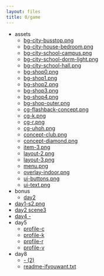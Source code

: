 ```yaml
---
layout: files
title: 0/game
---
```

- assets
	- [bg-city-busstop.png]({{site.url}}/0/game/assets/bg-city-busstop.png)
	- [bg-city-house-bedroom.png]({{site.url}}/0/game/assets/bg-house-bedroom.png)
	- [bg-city-school-campus.png]({{site.url}}/0/game/assets/bg-school-dorm-dark.png)
	- [bg-city-school-dorm-light.png]({{site.url}}/0/game/assets/bg-city-school-dorm-light.png)
	- [bg-city-school-hall.png]({{site.url}}/0/game/assets/bg-city-school-hall.png)
	- [bg-shop0.png]({{site.url}}/0/game/assets/bg-shop0.png)
	- [bg-shop1.png]({{site.url}}/0/game/assets/bg-shop1.png)
	- [bg-shop2.png]({{site.url}}/0/game/assets/bg-shop2.png)
	- [bg-shop3.png]({{site.url}}/0/game/assets/bg-shop3.png)
	- [bg-shop4.png]({{site.url}}/0/game/assets/bg-shop4.png)
	- [bg-shop-outer.png]({{site.url}}/0/game/assets/bg-shop-outer.png)
	- [cg-flashback-concept.png]({{site.url}}/0/game/assets/cg-flashback-concept.png)
	- [cg-k.png]({{site.url}}/0/game/assets/cg-k.png)
	- [cg-r.png]({{site.url}}/0/game/assets/cg-r.png)
	- [cg-uhoh.png]({{site.url}}/0/game/assets/cg-uhoh.png)
	- [concept-club.png]({{site.url}}/0/game/assets/concept-club.png)
	- [concept-diamond.png]({{site.url}}/0/game/assets/concept-diamond.png)
	- [item-3.png]({{site.url}}/0/game/assets/item-3.png)
	- [layout-2.png]({{site.url}}/0/game/assets/layout-2.png)
	- [layout-3.png]({{site.url}}/0/game/assets/layout-3.png)
	- [menu.png]({{site.url}}/0/game/assets/menu.png)
	- [overlay-indoor.png]({{site.url}}/0/game/assets/overlay-indoor.png)
	- [ui-buttons.png]({{site.url}}/0/game/assets/ui-buttons.png)
	- [ui-text.png]({{site.url}}/0/game/assets/ui-text.png)
- bonus
	- [day2]({{site.url}}/0/game/bonus/day2/1)
- [day1-s2.png]({{site.url}}/0/game/day1/d1-s2.png)
- [day2 scene3]({{site.url}}/0/game/day2/scene3)
- [day4 -]({{site.url}}/0/game/day4/-)
- day5
	- [profile-c]({{site.url}}/0/game/day5/profile-c)
	- [profile-k]({{site.url}}/0/game/day5/profile-k)
	- [profile-r]({{site.url}}/0/game/day5/profile-r)
	- [profile-v]({{site.url}}/0/game/day5/profile-v)
- day8
	- [- (2)]({{site.url}}/0/game/day8/- (2))
	- [readme-ifyouwant.txt]({{site.url}}/0/game/day8/readme-ifyouwant.txt)